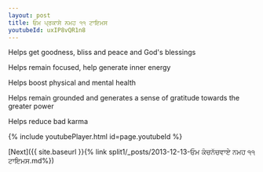 ```yaml
---
layout: post
title: ਓਮ ਪ੍ਰਕਾਸੇ ਨਮਹ ੧੧ ਟਾਇਮਸ
youtubeId: uxIP8vQR1n8
---
```

 
 
Helps get goodness, bliss and peace and God's blessings
 
Helps remain focused, help generate inner energy 
 
Helps boost physical and mental health 
 
Helps remain grounded and generates a sense of gratitude towards the greater power 
 
Helps reduce bad karma
 
 
 
 


{% include youtubePlayer.html id=page.youtubeId %}
 
[Next]({{ site.baseurl }}{% link  split1/_posts/2013-12-13-ਓਮ ਕੰਚਨੱਚਵਾਏ ਨਮਹ ੧੧ ਟਾਇਮਸ.md%})
 
